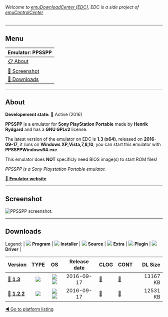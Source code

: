 ###### Welcome to [emuDownloadCenter (EDC)](https://github.com/PhoenixInteractiveNL/emuDownloadCenter/wiki/), EDC is a side project of [emuControlCenter](https://github.com/PhoenixInteractiveNL/emuControlCenter/wiki/)
***
## Menu
| **Emulator: PPSSPP** |
|:---------|
| [:clipboard: About](#about) |
| [:sunrise: Screenshot](#screenshot) |
| [:floppy_disk: Downloads](#downloads) |
***
## About
**Developement state:** :large_blue_circle: Active (2016)

**PPSSPP** is a emulator for **Sony PlayStation Portable** made by **Henrik Rydgard** and has a **GNU GPLv2** license.

The latest version of the emulator on EDC is **1.3 (x64)**, released on **2016-09-17**, it runs on **Windows XP,Vista,7,8,10**, you can start this emulator with **PPSSPPWindows64.exe**.

This emulator does **NOT** specificly need BIOS image(s) to start ROM files!

_PPSSPP is a Sony Playstation Portable emulator._

[:link: **Emulator website**](http://www.ppsspp.org/)
***
## Screenshot
![](https://raw.githubusercontent.com/PhoenixInteractiveNL/emuDownloadCenter/master/hooks/ppsspp/emulator_screen_01.jpg "PPSSPP screenshot.")
***
## Downloads
Legend:
| ![](https://raw.githubusercontent.com/wiki/PhoenixInteractiveNL/emuDownloadCenter/images_misc/icon_program_24.png) **Program** | 
![](https://raw.githubusercontent.com/wiki/PhoenixInteractiveNL/emuDownloadCenter/images_misc/icon_installer_24.png) **Installer** | 
![](https://raw.githubusercontent.com/wiki/PhoenixInteractiveNL/emuDownloadCenter/images_misc/icon_source_code_24.png) **Source** | 
![](https://raw.githubusercontent.com/wiki/PhoenixInteractiveNL/emuDownloadCenter/images_misc/icon_extra_24.png) **Extra** | 
![](https://raw.githubusercontent.com/wiki/PhoenixInteractiveNL/emuDownloadCenter/images_misc/icon_plugin_24.png) **Plugin** | 
![](https://raw.githubusercontent.com/wiki/PhoenixInteractiveNL/emuDownloadCenter/images_misc/icon_driver_24.png) **Driver** | 
 
| Version  | TYPE | OS | Release date  | CLOG | CONT | DL Size  |
|:---------|:----:|:--:|:-------------:|:-----|:-----|---------:|
| [:floppy_disk: **1.3**](https://github.com/PhoenixInteractiveNL/edc-repo0005/raw/master/ppsspp/1.3.7z) | ![](https://raw.githubusercontent.com/wiki/PhoenixInteractiveNL/emuDownloadCenter/images_misc/icon_program_24.png) | ![](https://raw.githubusercontent.com/wiki/PhoenixInteractiveNL/emuDownloadCenter/images_misc/logo_windows_24.png)![](https://raw.githubusercontent.com/wiki/PhoenixInteractiveNL/emuDownloadCenter/images_misc/icon_64-bit_24.png) | 2016-09-17 | [:page_facing_up:](https://github.com/PhoenixInteractiveNL/edc-repo0005/blob/master/ppsspp/1.3_changelog.txt) | [:mag_right:](https://github.com/PhoenixInteractiveNL/edc-repo0005/blob/master/ppsspp/1.3_contents.txt) | 13167 KB |
| [:floppy_disk: **1.2.2**](https://github.com/PhoenixInteractiveNL/edc-repo0005/raw/master/ppsspp/1.2.2.7z) | ![](https://raw.githubusercontent.com/wiki/PhoenixInteractiveNL/emuDownloadCenter/images_misc/icon_program_24.png) | ![](https://raw.githubusercontent.com/wiki/PhoenixInteractiveNL/emuDownloadCenter/images_misc/logo_windows_24.png)![](https://raw.githubusercontent.com/wiki/PhoenixInteractiveNL/emuDownloadCenter/images_misc/icon_64-bit_24.png) | 2016-09-17 | [:page_facing_up:](https://github.com/PhoenixInteractiveNL/edc-repo0005/blob/master/ppsspp/1.2.2_changelog.txt) | [:mag_right:](https://github.com/PhoenixInteractiveNL/edc-repo0005/blob/master/ppsspp/1.2.2_contents.txt) | 12531 KB |

[:arrow_backward: Go to platform listing](https://github.com/PhoenixInteractiveNL/emuDownloadCenter/wiki/EDC-Platform-List)
